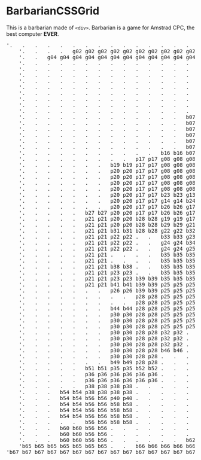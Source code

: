 # BarbarianCSSGrid
This is a barbarian made of ```<div>```.
Barbarian is a game for Amstrad CPC, the best computer __EVER__.
<br>
<pre>'.   .   .   .   .   .   .   .   .   .   .   .   .   .   .   .   .   .   .   .   .   .   .   .   .   g01 g01 .   .   .   .   .   .   .   .   '
	'.   .   .   .   g02 g02 g02 g02 g02 g02 g02 g02 g02 g02 g02 g02 g02 g02 g02 g02 g02 g02 g02 g02 g02 g01 g01 p01 p01 p01 p01 .   .   g03 g03 '
	'.   .   g04 g04 g04 g04 g04 g04 g04 g04 g04 g04 g04 g04 g04 g04 g04 g04 g04 g04 g04 g04 g04 g04 g04 g01 g01 p01 p01 p01 p01 g05 g05 g03 g03 '
	'.   .   .   .   .   .   .   .   .   .   .   .   .   .   .   .   .   .   .   .   .   .   .   .   .   g01 g01 p01 p01 p01 p01 .   .   g03 g03 '
	'.   .   .   .   .   .   .   .   .   .   .   .   .   .   .   .   .   .   .   .   .   .   .   .   .   .   .   b01 b01 p02 p02 .   .   .   .   '
	'.   .   .   .   .   .   .   .   .   .   .   .   .   .   .   .   .   .   .   .   .   .   .   .   .   .   .   .   .   p02 p02 .   .   .   .   '
	'.   .   .   .   .   .   .   .   .   .   .   .   .   .   .   .   .   .   .   .   .   .   .   .   .   .   .   p03 p03 p02 p02 .   .   .   .   '
	'.   .   .   .   .   .   .   .   .   .   .   .   .   .   .   .   .   b02 b02 .   .   .   .   .   .   .   .   p03 p03 p02 p02 .   .   .   .   '
	'.   .   .   .   .   .   .   .   .   .   .   .   .   .   .   b03 b03 b03 b03 b03 b03 .   .   .   .   .   .   b04 b04 p02 p02 .   .   .   .   '
	'.   .   .   .   .   .   .   .   .   .   .   .   .   .   .   b05 b05 p04 p04 b06 b06 .   .   .   .   p05 p05 p05 p05 p02 p02 .   .   .   .   '
	'.   .   .   .   .   .   .   .   .   .   .   .   .   .   .   g06 g06 g06 g06 g06 g06 .   .   .   .   p05 p05 p05 p05 p02 p02 .   .   .   .   '
	'.   .   .   .   .   .   .   .   .   .   .   .   .   .   .   p06 p06 p06 p06 p06 p06 .   .   .   .   p05 p05 p05 p05 .   .   .   .   .   .   '
	'.   .   .   .   .   .   .   .   .   .   .   .   .   b07 b07 b08 b08 p07 p07 b09 b09 b09 b09 b09 b09 p05 p05 p05 p05 .   .   .   .   .   .   '
	'.   .   .   .   .   .   .   .   .   .   .   .   .   b07 b07 p08 p08 p08 p08 p08 p08 b10 b10 p09 p09 p05 p05 p05 p05 .   .   .   .   .   .   '
	'.   .   .   .   .   .   .   .   .   .   .   .   .   b07 b07 p08 p08 p08 p08 p08 p08 b10 b10 p09 p09 p05 p05 p05 p05 .   .   .   .   .   .   '
	'.   .   .   .   .   .   .   .   .   .   .   .   .   b07 b07 p10 p10 b11 b11 p11 p11 b10 b10 p09 p09 p05 p05 p05 p05 .   .   .   .   .   .   '
	'.   .   .   .   .   .   .   .   .   .   .   .   .   b07 b07 b12 b12 p12 p12 b13 b13 b10 b10 p09 p09 p13 p13 .   .   .   .   .   .   .   .   '
	'.   .   .   .   .   .   .   .   .   .   .   .   .   b07 b07 p14 p14 b14 b14 b13 b13 b10 b10 b15 b15 p13 p13 .   .   .   .   .   .   .   .   '
	'.   .   .   .   .   .   .   .   .   .   .   b16 b16 b07 b07 p14 p14 p15 p15 b13 b13 g07 g07 p16 p16 p13 p13 .   .   .   .   .   .   .   .   '
	'.   .   .   .   .   .   .   .   .   p17 p17 g08 g08 g08 g08 b17 b17 p15 p15 b13 b13 g07 g07 b18 b18 p13 p13 .   .   .   .   .   .   .   .   '
	'.   .   .   .   .   .   .   b19 b19 p17 p17 g08 g08 g08 g08 p18 p18 p18 p18 p18 p18 g07 g07 p19 p19 .   .   .   .   .   .   .   .   .   .   '
	'.   .   .   .   .   .   .   p20 p20 p17 p17 g08 g08 g08 g08 g09 g09 b20 b20 g10 g10 g10 g10 p19 p19 .   .   .   .   .   .   .   .   .   .   '
	'.   .   .   .   .   .   .   p20 p20 p17 p17 g08 g08 g08 g08 g09 g09 g11 g11 g10 g10 g10 g10 b21 b21 .   .   .   .   .   .   .   .   .   .   '
	'.   .   .   .   .   .   .   p20 p20 p17 p17 g08 g08 g08 g08 g09 g09 g11 g11 g10 g10 g10 g10 g12 g12 .   .   .   .   .   .   .   .   .   .   '
	'.   .   .   .   .   .   .   p20 p20 p17 p17 g08 g08 g08 g08 g09 g09 g11 g11 g10 g10 g10 g10 b22 b22 .   .   .   .   .   .   .   .   .   .   '
	'.   .   .   .   .   .   .   p20 p20 p17 p17 b23 b23 g13 g13 g09 g09 g11 g11 g10 g10 g10 g10 b22 b22 .   .   .   .   .   .   .   .   .   .   '
	'.   .   .   .   .   .   .   p20 p20 p17 p17 g14 g14 b24 b24 b24 b24 g15 g15 g15 g15 b25 b25 g16 g16 .   .   .   .   .   .   .   .   .   .   '
	'.   .   .   .   .   .   .   p20 p20 p17 p17 b26 b26 g17 g17 g17 g17 g15 g15 g15 g15 g18 g18 g18 g18 .   .   .   .   .   .   .   .   .   .   '
	'.   .   .   .   .   b27 b27 p20 p20 p17 p17 b26 b26 g17 g17 g17 g17 g15 g15 g15 g15 g18 g18 g18 g18 .   .   .   .   .   .   .   .   .   .   '
	'.   .   .   .   .   p21 p21 p20 p20 b28 b28 g19 g19 g17 g17 g17 g17 g15 g15 g15 g15 g18 g18 g18 g18 .   .   .   .   .   .   .   .   .   .   '
	'.   .   .   .   .   p21 p21 p20 p20 b28 b28 b29 b29 g21 g21 g20 g20 g20 g20 g20 g20 g20 g20 b30 b30 .   .   .   .   .   .   .   .   .   .   '
	'.   .   .   .   .   p21 p21 b31 b31 b28 b28 g22 g22 b32 b32 g20 g20 g20 g20 g20 g20 g20 g20 .   .   .   .   .   .   .   .   .   .   .   .   '
	'.   .   .   .   .   p21 p21 p22 p22 .   .   b33 b33 g23 g23 g20 g20 g20 g20 g20 g20 g20 g20 .   .   .   .   .   .   .   .   .   .   .   .   '
	'.   .   .   .   .   p21 p21 p22 p22 .   .   g24 g24 b34 b34 g20 g20 g20 g20 g20 g20 g20 g20 .   .   .   .   .   .   .   .   .   .   .   .   '
	'.   .   .   .   .   p21 p21 p22 p22 .   .   g24 g24 g25 g25 g20 g20 g20 g20 g20 g20 g20 g20 .   .   .   .   .   .   .   .   .   .   .   .   '
	'.   .   .   .   .   p21 p21 .   .   .   .   b35 b35 b35 b35 g26 g26 g26 g26 g26 g26 b36 b36 .   .   .   .   .   .   .   .   .   .   .   .   '
	'.   .   .   .   .   p21 p21 .   .   .   .   b35 b35 b35 b35 b37 b37 b37 b37 b37 b37 b36 b36 .   .   .   .   .   .   .   .   .   .   .   .   '
	'.   .   .   .   .   p21 p21 b38 b38 .   .   b35 b35 b35 b35 b37 b37 b37 b37 b37 b37 b36 b36 .   .   .   .   .   .   .   .   .   .   .   .   '
	'.   .   .   .   .   p21 p21 p23 p23 .   .   b35 b35 b35 b35 b37 b37 b37 b37 b37 b37 b36 b36 b40 b40 .   .   .   .   .   .   .   .   .   .   '
	'.   .   .   .   .   p21 p21 p23 p23 b39 b39 b35 b35 b35 b35 b37 b37 b37 b37 b37 b37 p24 p24 p24 p24 .   .   .   .   .   .   .   .   .   .   '
	'.   .   .   .   .   p21 p21 b41 b41 b39 b39 p25 p25 p25 p25 b37 b37 b37 b37 b37 b37 p24 p24 p24 p24 .   .   .   .   .   .   .   .   .   .   '
	'.   .   .   .   .   .   .   p26 p26 b39 b39 p25 p25 p25 p25 b42 b42 b42 b42 p27 p27 p24 p24 p24 p24 .   .   .   .   .   .   .   .   .   .   '
	'.   .   .   .   .   .   .   .   .   p28 p28 p25 p25 p25 p25 p29 p29 b43 b43 p27 p27 p24 p24 p24 p24 .   .   .   .   .   .   .   .   .   .   '
	'.   .   .   .   .   .   .   .   .   p28 p28 p25 p25 p25 p25 p29 p29 .   .   p27 p27 p24 p24 p24 p24 .   .   .   .   .   .   .   .   .   .   '
	'.   .   .   .   .   .   .   b44 b44 p28 p28 p25 p25 p25 p25 .   .   .   .   p27 p27 p24 p24 p24 p24 .   .   .   .   .   .   .   .   .   .   '
	'.   .   .   .   .   .   .   p30 p30 p28 p28 p25 p25 p25 p25 .   .   .   .   p27 p27 p24 p24 p24 p24 p31 p31 .   .   .   .   .   .   .   .   '
	'.   .   .   .   .   .   .   p30 p30 p28 p28 p25 p25 p25 p25 .   .   .   .   p27 p27 p24 p24 p24 p24 p31 p31 .   .   .   .   .   .   .   .   '
	'.   .   .   .   .   .   .   p30 p30 p28 p28 p25 p25 p25 p25 .   .   .   .   b45 b45 p24 p24 p24 p24 p31 p31 .   .   .   .   .   .   .   .   '
	'.   .   .   .   .   .   .   p30 p30 p28 p28 p32 p32 .   .   .   .   .   .   .   .   p24 p24 p24 p24 p31 p31 .   .   .   .   .   .   .   .   '
	'.   .   .   .   .   .   .   p30 p30 p28 p28 p32 p32 .   .   .   .   .   .   .   .   p24 p24 p24 p24 p31 p31 .   .   .   .   .   .   .   .   '
	'.   .   .   .   .   .   .   p30 p30 p28 p28 p32 p32 .   .   .   .   .   .   .   .   p24 p24 p24 p24 p31 p31 .   .   .   .   .   .   .   .   '
	'.   .   .   .   .   .   .   p30 p30 p28 p28 b46 b46 .   .   .   .   .   .   .   .   b47 b47 p33 p33 p31 p31 .   .   .   .   .   .   .   .   '
	'.   .   .   .   .   .   .   p30 p30 p28 p28 .   .   .   .   .   .   .   .   .   .   b47 b47 p33 p33 b48 b48 .   .   .   .   .   .   .   .   '
	'.   .   .   .   .   .   .   b49 b49 p28 p28 .   .   .   .   .   .   .   .   .   .   .   .   b50 b50 p34 p34 .   .   .   .   .   .   .   .   '
	'.   .   .   .   .   b51 b51 p35 p35 b52 b52 .   .   .   .   .   .   .   .   .   .   .   .   b50 b50 p34 p34 .   .   .   .   .   .   .   .   '
	'.   .   .   .   .   p36 p36 p36 p36 p36 p36 .   .   .   .   .   .   .   .   .   .   .   .   p37 p37 p37 p37 p37 p37 .   .   .   .   .   .   '
	'.   .   .   .   .   p36 p36 p36 p36 p36 p36 .   .   .   .   .   .   .   .   .   .   .   .   p37 p37 p37 p37 p37 p37 .   .   .   .   .   .   '
	'.   .   .   .   .   p38 p38 p38 p38 .   .   .   .   .   .   .   .   .   .   .   .   .   .   p37 p37 p37 p37 p37 p37 b59 b59 .   .   .   .   '
	'.   .   .   b54 b54 p38 p38 p38 p38 .   .   .   .   .   .   .   .   .   .   .   .   .   .   b55 b55 p39 p39 b53 b53 b59 b59 .   .   .   .   '
	'.   .   .   b54 b54 b56 b56 p40 p40 .   .   .   .   .   .   .   .   .   .   .   .   .   .   b55 b55 b57 b57 b53 b53 b59 b59 .   .   .   .   '
	'.   .   .   b54 b54 b56 b56 b58 b58 .   .   .   .   .   .   .   .   .   .   .   .   .   .   b55 b55 b57 b57 b53 b53 b59 b59 .   .   .   .   '
	'.   .   .   b54 b54 b56 b56 b58 b58 .   .   .   .   .   .   .   .   .   .   .   .   .   .   .   .   b57 b57 b53 b53 .   .   .   .   .   .   '
	'.   .   .   b54 b54 b56 b56 b58 b58 .   .   .   .   .   .   .   .   .   .   .   .   .   .   .   .   b57 b57 b53 b53 .   .   .   .   .   .   '
	'.   .   .   .   .   b56 b56 b58 b58 .   .   .   .   .   .   .   .   .   .   .   .   .   .   .   .   b57 b57 b53 b53 .   .   .   .   .   .   '
	'.   .   .   b60 b60 b56 b56 .   .   .   .   .   .   .   .   .   .   .   .   .   .   .   .   .   .   b57 b57 b53 b53 .   .   .   .   .   .   '
	'.   .   .   b60 b60 b56 b56 .   .   .   .   .   .   .   .   .   .   .   .   .   .   .   .   .   .   .   .   b53 b53 b61 b61 .   .   .   .   '
	'.   .   .   b60 b60 b56 b56 .   .   .   .   .   .   b62 b62 b62 b62 b62 b62 b62 b62 b62 b62 .   .   b63 b63 b53 b53 b61 b61 b64 .   .   .   '
	'b65 b65 b65 b65 b65 b65 b65 .   .   b66 b66 b66 b66 b66 b66 b66 b66 b66 b66 b66 b66 b66 b66 b66 b66 b66 b66 b66 b66 b66 b66 b66 b66 b66 b66 '
'b67 b67 b67 b67 b67 b67 b67 b67 b67 b67 b67 b67 b67 b67 b67 .   .   .   .   .   .   .   .   .   .   .   .   .   .   .   .   .   .   .   .   '</pre>

